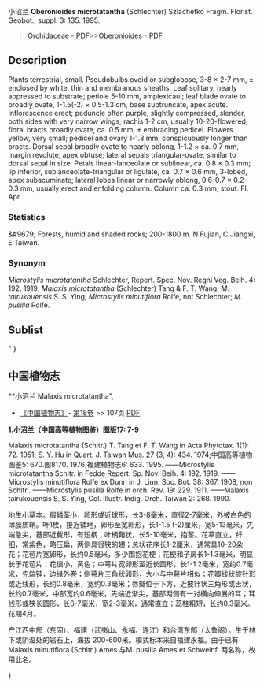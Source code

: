小沼兰 **Oberonioides microtatantha** (Schlechter) Szlachetko Fragm. Florist. Geobot., suppl. 3: 135. 1995.

> [Orchidaceae](http://www.iplant.cn/info/Orchidaceae?t=foc) - [PDF](http://www.iplant.cn/foc/pdf/Orchidaceae.pdf)>>[Oberonioides](http://www.iplant.cn/info/Oberonioides?t=foc) - [PDF](http://www.iplant.cn/foc/pdf/Oberonioides.pdf)

## Description

Plants terrestrial, small. Pseudobulbs ovoid or subglobose, 3-8 × 2-7 mm, ± enclosed by white, thin and membranous sheaths. Leaf solitary, nearly appressed to substrate; petiole 5-10 mm, amplexicaul; leaf blade ovate to broadly ovate, 1-1.5(-2) × 0.5-1.3 cm, base subtruncate, apex acute. Inflorescence erect; peduncle often purple, slightly compressed, slender, both sides with very narrow wings; rachis 1-2 cm, usually 10-20-flowered; floral bracts broadly ovate, ca. 0.5 mm, ± embracing pedicel. Flowers yellow, very small; pedicel and ovary 1-1.3 mm, conspicuously longer than bracts. Dorsal sepal broadly ovate to nearly oblong, 1-1.2 × ca. 0.7 mm, margin revolute, apex obtuse; lateral sepals triangular-ovate, similar to dorsal sepal in size. Petals linear-lanceolate or sublinear, ca. 0.8 × 0.3 mm; lip inferior, sublanceolate-triangular or ligulate, ca. 0.7 × 0.6 mm, 3-lobed, apex subacuminate; lateral lobes linear or narrowly oblong, 0.6-0.7 × 0.2-0.3 mm, usually erect and enfolding column. Column ca. 0.3 mm, stout. Fl. Apr.

### Statistics
&amp;#9679; Forests, humid and shaded rocks; 200-1800 m. N Fujian, C Jiangxi, E Taiwan.

### Synonym
*Microstylis microtatantha* Schlechter, Repert. Spec. Nov. Regni Veg. Beih. 4: 192. 1919; *Malaxis microtatantha* (Schlechter) Tang & F. T. Wang; *M. tairukouensis* S. S. Ying; *Microstylis minutiflora* Rolfe, not Schlechter; *M. pusilla* Rolfe.

## Sublist
"
}
## 中国植物志

**小沼兰 Malaxis microtatantha",

* [《中国植物志》](http://www.iplant.cn/frps)- [第18卷](http://www.iplant.cn/frps/vol/18) >> 107页 [PDF](http://www.iplant.cn/frps/pdf/18/107.pdf)

**1.小沼兰（中国高等植物图鉴）图版17: 7-9**

Malaxis microtatantha (Schltr.) T. Tang et F. T. Wang in Acta Phytotax. 1(1): 72. 1951; S. Y. Hu in Quart. J. Taiwan Mus. 27 (3, 4): 434. 1974;中国高等植物图鉴5: 670.图8170. 1976;福建植物志6: 633. 1995. ——Microstylis microtatantha Schltr. in Fedde Repert. Sp. Nov. Beih. 4: 192. 1919. ——Microstylis minutiflora Rolfe ex Dunn in J. Linn. Soc. Bot. 38: 367. 1908, non Schltr.. ——Microstylis pusilla Rolfe in orch. Rev. 19: 229. 1911. ——Malaxis tairukouensis S. S. Ying, Col. Illustr. Indig. Orch. Taiwan 2: 268. 1990.

地生小草本。假鳞茎小，卵形或近球形，长3-8毫米，直径2-7毫米，外被白色的薄膜质鞘。叶1枚，接近铺地，卵形至宽卵形，长1-1.5 (-2)厘米，宽5-13毫米，先端急尖，基部近截形，有短柄；叶柄鞘状，长5-10毫米，抱茎。花葶直立，纤细，常紫色，略压扁，两侧具很狭的翅；总状花序长1-2厘米，通常具10-20朵花；花苞片宽卵形，长约0.5毫米，多少围抱花梗；花梗和子房长1-1.3毫米，明显长于花苞片；花很小，黄色；中萼片宽卵形至近长圆形，长1-1.2毫米，宽约0.7毫米，先端钝，边缘外卷；侧萼片三角状卵形，大小与中萼片相似；花瓣线状披针形或近线形，长约0.8毫米，宽约0.3毫米；唇瓣位于下方，近披针状三角形或舌状，长约0.7毫米，中部宽约0.6毫米，先端近渐尖，基部两侧有一对横向伸展的耳；耳线形或狭长圆形，长6-7毫米，宽2-3毫米，通常直立；蕊柱粗短，长约0.3毫米。花期4月。

产江西中部（东固）、福建（武夷山、永福、连江）和台湾东部（太鲁阁）。生于林下或阴湿处的岩石上，海拔 200-600米。模式标本采自福建永福。由于已有Malaxis minutiflora (Schltr.) Ames 与M. pusilla Ames et Schweinf. 两名称，故用此名。

}